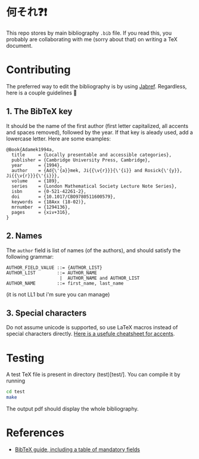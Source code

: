 # **何それ**:question::exclamation:

This repo stores by main bibliography `.bib` file. If you read this, you
probably are collaborating with me (sorry about that) on writing a TeX
document.

# Contributing

The preferred way to edit the bibliography is by using
[Jabref](http://www.jabref.org/). Regardless, here is a couple guidelines
:pray:

## 1. The BibTeX key

It should be the name of the first author (first letter capitalized, all
accents and spaces removed), followed by the year. If that key is aleady used,
add a lowercase letter. Here are some examples:
```
@Book{Adamek1994a,
  title     = {Locally presentable and accessible categories},
  publisher = {Cambridge University Press, Cambridge},
  year      = {1994},
  author    = {Ad{\'{a}}mek, Ji{{\v{r}}}{\'{i}} and Rosick{\'{y}}, Ji{{\v{r}}}{\'{i}}},
  volume    = {189},
  series    = {London Mathematical Society Lecture Note Series},
  isbn      = {0-521-42261-2},
  doi       = {10.1017/CBO9780511600579},
  keywords  = {18Axx (18-02)},
  mrnumber  = {1294136},
  pages     = {xiv+316},
}
```

## 2. Names

The `author` field is list of names (of the authors), and should satisfy the
following grammar:
```
AUTHOR_FIELD_VALUE ::= {AUTHOR_LIST}
AUTHOR_LIST        ::= AUTHOR_NAME
                    |  AUTHOR_NAME and AUTHOR_LIST
AUTHOR_NAME        ::= first_name, last_name
```
(it is not LL1 but i'm sure you can manage)

## 3. Special characters

Do not assume unicode is supported, so use LaTeX macros instead of special
characters directly. [Here is a usefule cheatsheet for
accents](https://en.wikibooks.org/wiki/LaTeX/Special_Characters#Escaped_codes).

# Testing

A test TeX file is present in directory (test)[test/]. You can compile it by
running
```sh
cd test
make
```
The output pdf should display the whole bibliography.

# References

* [BibTeX guide, including a table of mandatory
  fields](https://en.wikibooks.org/wiki/LaTeX/Bibliography_Management#BibTeX)